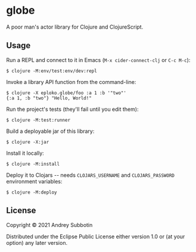 # globe

A poor man's actor library for Clojure and ClojureScript.

## Usage

Run a REPL and connect to it in Emacs (`M-x cider-connect-clj` or `C-c M-c`):

    $ clojure -M:env/test:env/dev:repl

Invoke a library API function from the command-line:

    $ clojure -X eploko.globe/foo :a 1 :b '"two"'
    {:a 1, :b "two"} "Hello, World!"

Run the project's tests (they'll fail until you edit them):

    $ clojure -M:test:runner

Build a deployable jar of this library:

    $ clojure -X:jar

Install it locally:

    $ clojure -M:install

Deploy it to Clojars -- needs `CLOJARS_USERNAME` and `CLOJARS_PASSWORD` environment variables:

    $ clojure -M:deploy

## License

Copyright © 2021 Andrey Subbotin

Distributed under the Eclipse Public License either version 1.0 or (at
your option) any later version.
